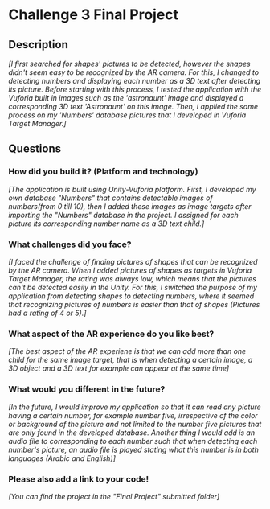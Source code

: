 # Challenge 3 Final Project

## Description

*[I first searched for shapes' pictures to be detected, however the shapes didn't seem easy to be recognized by the AR camera. For this, I changed to 
detecting numbers and displaying each number as a 3D text after detecting its picture. 
Before starting with this process, I tested the application with the Vuforia built in images such as the 'astronaunt' image and displayed 
a corresponding 3D text 'Astronaunt' on this image. Then, I applied the same process on my 'Numbers' database pictures that I developed in
Vuforia Target Manager.]*

## Questions

### How did you build it? (Platform and technology)

*[The application is built using Unity-Vuforia platform.
First, I developed my own database "Numbers" that contains detectable images of numbers(from 0 till 10), then I added these images as image targets
after importing the "Numbers" database in the project.
I assigned for each picture its corresponding number name as a 3D text child.]*

### What challenges did you face?

*[I faced the challenge of finding pictures of shapes that can be recognized by the AR camera. When I added pictures of shapes as targets in Vuforia Target
Manager, the rating was always low, which means that the pictures can't be detected easily in the Unity.
For this, I switched the purpose of my application from detecting shapes to detecting numbers, where it seemed that recognizing pictures of numbers is easier
than that of shapes (Pictures had a rating of 4 or 5).]*

### What aspect of the AR experience do you like best? 

*[The best aspect of the AR experiene is that we can add more than one child for the same image target, that is when detecting a certain image,
a 3D object and a 3D text for example can appear at the same time]*

### What would you different in the future? 

*[In the future, I would improve my application so that it can read any picture having a certain number, for example number five, irrespective of the
 color or background of the picture and not limited to the number five pictures that are only found in the developed database.
 Another thing I would add is an audio file to corresponding to each number such that when detecting each number's picture, an audio file is played 
 stating what this number is in both languages (Arabic and English)]*

### Please also add a link to your code!

*[You can find the project in the "Final Project" submitted folder]*
